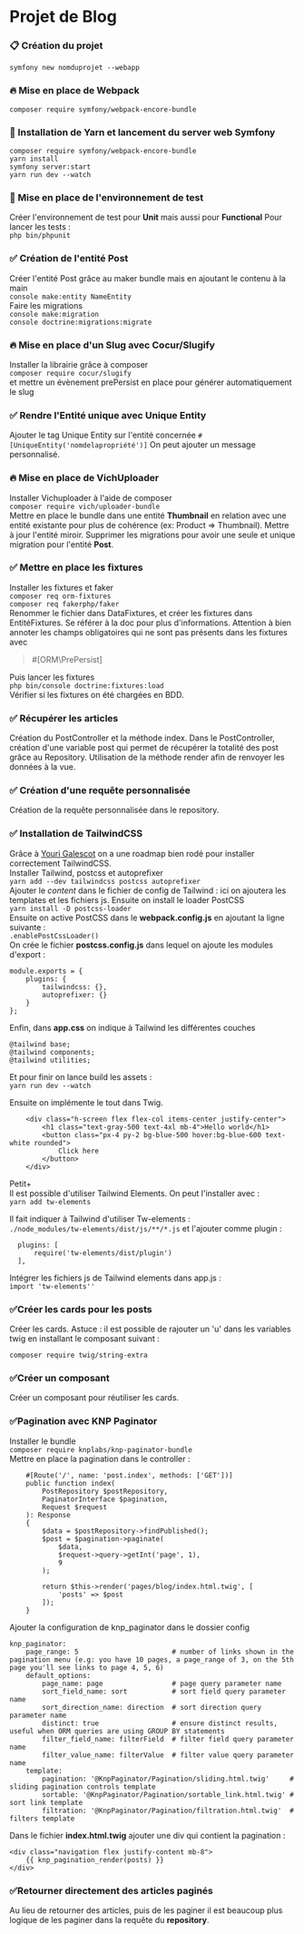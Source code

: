# Projet de Blog 

### 📋 Création du projet
```symfony new nomduprojet --webapp```

### 🔥 Mise en place de Webpack
```composer require symfony/webpack-encore-bundle```

### 🔽 Installation de Yarn et lancement du server web Symfony 
```
composer require symfony/webpack-encore-bundle
yarn install
symfony server:start
yarn run dev --watch
```

### 📝 Mise en place de l'environnement de test
Créer l'environnement de test pour **Unit** mais aussi pour **Functional**
Pour lancer les tests : <br>
```php bin/phpunit```

### ✅ Création de l'entité Post
Créer l'entité Post grâce au maker bundle mais en ajoutant le contenu à la main <br>
```console make:entity NameEntity``` <br>
Faire les migrations <br>
```console make:migration``` <br>
```console doctrine:migrations:migrate```

### 🔥 Mise en place d'un Slug avec Cocur/Slugify
Installer la librairie grâce à composer <br>
```composer require cocur/slugify``` <br>
et mettre un évènement prePersist en place pour générer automatiquement le slug

### ✅ Rendre l'Entité unique avec Unique Entity
Ajouter le tag Unique Entity sur l'entité concernée
```#[UniqueEntity('nomdelapropriété')]```
On peut ajouter un message personnalisé.

### 🔥 Mise en place de VichUploader
Installer Vichuploader à l'aide de composer <br>
```composer require vich/uploader-bundle``` <br>
Mettre en place le bundle dans une entité **Thumbnail** en relation avec une entité existante pour plus de cohérence (ex: Product => Thumbnail).
Mettre à jour l'entité miroir. Supprimer les migrations pour avoir une seule et unique migration pour l'entité **Post**.

### ✅ Mettre en place les fixtures
Installer les fixtures et faker <br>
```composer req orm-fixtures``` <br>
```composer req fakerphp/faker``` <br>
Renommer le fichier dans DataFixtures, et créer les fixtures dans EntitéFixtures. Se référer à la doc pour plus d'informations.
Attention à bien annoter les champs obligatoires qui ne sont pas présents dans les fixtures avec
> #[ORM\PrePersist] <br>

Puis lancer les fixtures <br>
```php bin/console doctrine:fixtures:load``` <br>
Vérifier si les fixtures on été chargées en BDD.

### ✅ Récupérer les articles
Création du PostController et la méthode index. Dans le PostController, création d'une variable post qui permet de récupérer
la totalité des post grâce au Repository. Utilisation de la méthode render afin de renvoyer les données à la vue.

### ✅ Création d'une requête personnalisée
Création de la requête personnalisée dans le repository.

### ✅ Installation de TailwindCSS
Grâce à [Youri Galescot](https://www.yourigalescot.com/fr/blog/comment-integrer-tailwindcss-v3-a-un-projet-symfony-avec-webpack-encore)
on a une roadmap bien rodé pour installer correctement TailwindCSS. <br>
Installer Tailwind, postcss et autoprefixer <br>
```yarn add --dev tailwindcss postcss autoprefixer``` <br>
Ajouter le *content* dans le fichier de config de Tailwind : ici on ajoutera les templates et les fichiers js.
Ensuite on install le loader PostCSS <br>
```yarn install -D postcss-loader``` <br>
Ensuite on active PostCSS dans le **webpack.config.js** en ajoutant la ligne suivante : <br>
```.enablePostCssLoader()``` <br>
On crée le fichier **postcss.config.js** dans lequel on ajoute les modules d'export :
```
module.exports = {
    plugins: {
        tailwindcss: {},
        autoprefixer: {}
    }
};
```
Enfin, dans **app.css** on indique à Tailwind les différentes couches 
```
@tailwind base;
@tailwind components;
@tailwind utilities;
```
Et pour finir on lance build les assets : <br>
```yarn run dev --watch```

Ensuite on implémente le tout dans Twig.
```
    <div class="h-screen flex flex-col items-center justify-center">
        <h1 class="text-gray-500 text-4xl mb-4">Hello world</h1>
        <button class="px-4 py-2 bg-blue-500 hover:bg-blue-600 text-white rounded">
            Click here
        </button>
    </div>
```
Petit+ <br>
Il est possible d'utiliser Tailwind Elements. On peut l'installer avec : <br>
```yarn add tw-elements```

Il fait indiquer à Tailwind d'utiliser Tw-elements : <br>
```./node_modules/tw-elements/dist/js/**/*.js```
et l'ajouter comme plugin :
```
  plugins: [
      require('tw-elements/dist/plugin')
  ],
```
Intégrer les fichiers js de Tailwind elements dans app.js : <br>
``ìmport 'tw-elements''``

### ✅Créer les cards pour les posts
Créer les cards.
Astuce : il est possible de rajouter un 'u' dans les variables twig en installant le composant suivant : <br>
```
composer require twig/string-extra
```

### ✅Créer un composant
Créer un composant pour réutiliser les cards.

### ✅Pagination avec KNP Paginator
Installer le bundle <br>
```composer require knplabs/knp-paginator-bundle``` <br>
Mettre en place la pagination dans le controller : <br>
```
    #[Route('/', name: 'post.index', methods: ['GET'])]
    public function index(
        PostRepository $postRepository,
        PaginatorInterface $pagination,
        Request $request
    ): Response
    {
        $data = $postRepository->findPublished();
        $post = $pagination->paginate(
            $data,
            $request->query->getInt('page', 1),
            9
        );

        return $this->render('pages/blog/index.html.twig', [
            'posts' => $post
        ]);
    }    
```
Ajouter la configuration de knp_paginator dans le dossier config

```
knp_paginator:
    page_range: 5                       # number of links shown in the pagination menu (e.g: you have 10 pages, a page_range of 3, on the 5th page you'll see links to page 4, 5, 6)
    default_options:
        page_name: page                 # page query parameter name
        sort_field_name: sort           # sort field query parameter name
        sort_direction_name: direction  # sort direction query parameter name
        distinct: true                  # ensure distinct results, useful when ORM queries are using GROUP BY statements
        filter_field_name: filterField  # filter field query parameter name
        filter_value_name: filterValue  # filter value query parameter name
    template:
        pagination: '@KnpPaginator/Pagination/sliding.html.twig'     # sliding pagination controls template
        sortable: '@KnpPaginator/Pagination/sortable_link.html.twig' # sort link template
        filtration: '@KnpPaginator/Pagination/filtration.html.twig'  # filters template
```
Dans le fichier **index.html.twig** ajouter une div qui contient la pagination : <br>
```
<div class="navigation flex justify-content mb-8">
    {{ knp_pagination_render(posts) }}
</div>
```

### ✅Retourner directement des articles paginés
Au lieu de retourner des articles, puis de les paginer il est beaucoup plus logique de
les paginer dans la requête du **repository**.
